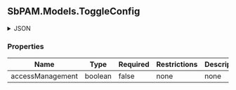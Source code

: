 
<h2 id="tocS_SbPAM.Models.ToggleConfig">SbPAM.Models.ToggleConfig</h2>

<a id="schemasbpam.models.toggleconfig"></a>
<a id="schema_SbPAM.Models.ToggleConfig"></a>
<a id="tocSsbpam.models.toggleconfig"></a>
<a id="tocssbpam.models.toggleconfig"></a>

<details><summary>JSON</summary>


```json
{
  "accessManagement": true
}

```


</details>

### Properties

|Name|Type|Required|Restrictions|Description|
|---|---|---|---|---|
|accessManagement|boolean|false|none|none|


